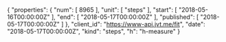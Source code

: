 {
  "properties": {
    "num": [
      8965
    ],
    "unit": [
      "steps"
    ],
    "start": [
      "2018-05-16T00:00:00Z"
    ],
    "end": [
      "2018-05-17T00:00:00Z"
    ],
    "published": [
      "2018-05-17T00:00:00Z"
    ]
  },
  "client_id": "https://www-api.jvt.me/fit",
  "date": "2018-05-17T00:00:00Z",
  "kind": "steps",
  "h": "h-measure"
}
